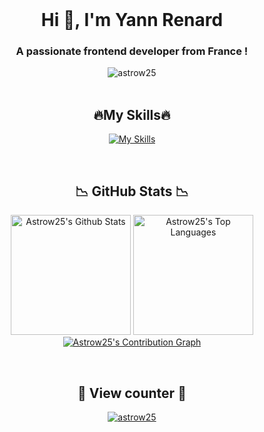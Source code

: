 <br>
<h1 align="center"> Hi 👋, I'm Yann Renard </h1>
<h3 align="center"> A passionate frontend developer from France ! </h3>

<div>
  <div align="center">
  <img src="https://github-widgetbox.vercel.app/api/profile?username=Astrow25&data=followers,repositories,stars,commits" alt="astrow25"/>
</div>
<br>
  

<h2 align="center">🔥My Skills🔥</h2>
  <p align = "center">
       <a href=https://github.com/Astrow25/">
          <img src="https://skillicons.dev/icons?i=arduino,cs,codepen,html,css,js,discord,django,eclipse,electron,figma,github,graphql,heroku,idea,latex,linux,md,materialui,nodejs,powershell,py,tailwind,visualstudio,vscode,vue&theme=dark&perline=13"alt="My Skills"/> 
      </a>
  </p>
<br>

<h2 align = "center"> 📉 GitHub Stats 📉 </h2>
  <div> 
    <p align = "center">
      <a href="https://github.com/Astrow25/">
        <img alt="Astrow25's Github Stats" src="https://github-readme-stats.vercel.app/api/?username=Astrow25&show_icons=true&include_all_commits=true&count_private=true&theme=material-palenight&hide_border=true&bg_color=1F222E&title_color=F85D7F&icon_color=F8D866&line_height=28&rank_icon=github" height="192px"/></a>
      <a href="https://github.com/Astrow25/">
        <img alt="Astrow25's Top Languages" src="https://denvercoder1-github-readme-stats.vercel.app/api/top-langs/?username=Astrow25&langs_count=8&layout=compact&theme=material-palenight&hide_border=true&bg_color=1F222E&title_color=F85D7F&icon_color=F8D866" height="192px"/></a>
      <a href="https://github.com/Astrow25/">
        <img alt="Astrow25's Contribution Graph" src="https://github-readme-activity-graph.vercel.app/graph?username=Astrow25&theme=dracula&bg_color=1F222E&title_color=F85D7F&point=F8D866&line=F85D7F&color=a6accd&hide_border=true&radius=4.5"/></a>
    </p>
  </div>
  
<br>

<div>
  <h2 align="center"> 👀 View counter 👀 </h2>
  <div align="center">
  <a href=https://github.com/Astrow25/">
  <img src="https://moe-counter.glitch.me/get/@astrow25?theme=moebooru-h" alt="astrow25"/>
</div>
<br>

